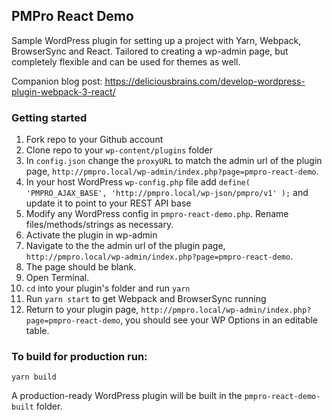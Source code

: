 ## PMPro React Demo

Sample WordPress plugin for setting up a project with Yarn, Webpack, BrowserSync and React. Tailored to creating a wp-admin page, but completely flexible and can be used for themes as well.

Companion blog post: https://deliciousbrains.com/develop-wordpress-plugin-webpack-3-react/

### Getting started

1. Fork repo to your Github account
1. Clone repo to your `wp-content/plugins` folder
1. In `config.json` change the `proxyURL` to match the admin url of the plugin page, `http://pmpro.local/wp-admin/index.php?page=pmpro-react-demo`.
1. In your host WordPress `wp-config.php` file add `define( 'PMPRO_AJAX_BASE', 'http://pmpro.local/wp-json/pmpro/v1' );` and update it to point to your REST API base
1. Modify any WordPress config in `pmpro-react-demo.php`. Rename files/methods/strings as necessary.
1. Activate the plugin in wp-admin
1. Navigate to the the admin url of the plugin page, `http://pmpro.local/wp-admin/index.php?page=pmpro-react-demo`.
1. The page should be blank.
1. Open Terminal.
1. `cd` into your plugin's folder and run `yarn`
1. Run `yarn start` to get Webpack and BrowserSync running
1. Return to your plugin page, `http://pmpro.local/wp-admin/index.php?page=pmpro-react-demo`, you should see your WP Options in an editable table.

### To build for production run:

`yarn build`

A production-ready WordPress plugin will be built in the `pmpro-react-demo-built` folder.
